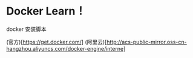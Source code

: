 # Docker Learn！

 docker 安装脚本

  (官方)[https://get.docker.com/]
  (阿里云)[http://acs-public-mirror.oss-cn-hangzhou.aliyuncs.com/docker-engine/interne]
